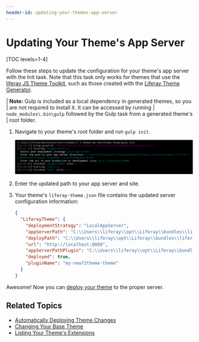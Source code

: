 ```yaml
---
header-id: updating-your-themes-app-server
---
```


# Updating Your Theme's App Server

[TOC levels=1-4]

Follow these steps to update the configuration for your theme's app server with 
the Init task. Note that this task only works for themes that use the 
[liferay JS Theme Toolkit](https://github.com/liferay/liferay-themes-sdk/tree/master/packages), 
such as those created with the 
[Liferay Theme Generator](/docs/7-2/reference/-/knowledge_base/r/installing-the-theme-generator-and-creating-a-theme).

| **Note:** Gulp is included as a local dependency in generated themes, so you 
| are not required to install it. It can be accessed by running 
| `node_modules\.bin\gulp` followed by the Gulp task from a generated theme's 
| root folder.

1.  Navigate to your theme's root folder and run `gulp init`.

    ![Figure 1: Run the `gulp init` task to update your app server configuration.](../../../../images/theme-dev-server-configuration-gulp-init.png)

2.  Enter the updated path to your app server and site.

3.  Your theme's `liferay-theme.json` file contains the updated server 
    configuration information:

    ```json
    {
      "LiferayTheme": {
        "deploymentStrategy": "LocalAppServer",
        "appServerPath": "C:\\Users\\liferay\\opt\\Liferay\\bundles\\liferay-ce-portal-tomcat-7.2.0\\liferay-ce-portal-7.2.0\\tomcat-9.0.10",
        "deployPath": "C:\\Users\\liferay\\opt\\Liferay\\bundles\\liferay-ce-portal-tomcat-7.2.0\\liferay-ce-portal-7.2.0\\deploy",
        "url": "http://localhost:8080",
        "appServerPathPlugin": "C:\\Users\\liferay\\opt\\Liferay\\bundles\\liferay-ce-portal-tomcat-7.2.0\\liferay-ce-portal-7.2.0\\tomcat-9.0.10\\webapps\\my-new72theme-theme",
        "deployed": true,
        "pluginName": "my-new72theme-theme"
      }
    }
    ```

Awesome! Now you can 
[deploy your theme](/docs/7-2/frameworks/-/knowledge_base/f/deploying-and-applying-your-theme) 
to the proper server. 

## Related Topics

- [Automatically Deploying Theme Changes](/docs/7-2/frameworks/-/knowledge_base/f/automatically-deploying-theme-changes)
- [Changing Your Base Theme](/docs/7-2/frameworks/-/knowledge_base/f/changing-your-base-theme)
- [Listing Your Theme's Extensions](/docs/7-2/frameworks/-/knowledge_base/f/listing-your-themes-extensions)
